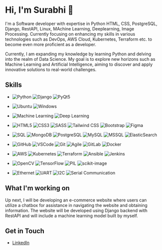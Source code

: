 # Hi, I'm Surabhi 👋

I'm a Software developer with expertise in Python HTML, CSS, PostgreSQL, Django, RestAPI, Linux, MAchine Learning, Deeplearning, Image Processing. Currently focusing on enhancing my skills in various technologies such as DevOps, AWS Cloud, Kubernetes, Terraform etc. to become even more proficient as a developer.

Currently, I am expanding my knowledge by learning Python and delving into the realm of Data Science. My goal is to explore new horizons such as Machine Learning and Artificial Intelligence, aiming to discover and apply innovative solutions to real-world challenges.

## Skills
- ![Python](https://img.shields.io/badge/-Python-3776AB?style=flat-square&logo=python&logoColor=white) ![Django](https://img.shields.io/badge/-Django-092E20?style=flat-square&logo=django&logoColor=white) ![PyQt5](https://img.shields.io/badge/-PyQt5-0078D7?style=flat-square&logo=python&logoColor=white)
- ![Ubuntu](https://img.shields.io/badge/-Ubuntu-E95420?style=flat-square&logo=ubuntu&logoColor=white) ![Windows](https://img.shields.io/badge/-Windows-0078D7?style=flat-square&logo=windows&logoColor=white)
- ![Machine Learning](https://img.shields.io/badge/-Machine%20Learning-FFB450?style=flat-square&logo=google&logoColor=white) ![Deep Learning](https://img.shields.io/badge/-Deep%20Learning-FF4500?style=flat-square&logo=neural-network&logoColor=white)
- ![HTML5](https://img.shields.io/badge/-HTML5-E34F26?style=flat-square&logo=html5&logoColor=white) ![CSS3](https://img.shields.io/badge/-CSS3-1572B6?style=flat-square&logo=css3) ![SASS](https://img.shields.io/badge/-SASS-CC6699?style=flat-square&logo=sass&logoColor=white) ![Tailwind CSS](https://img.shields.io/badge/-Tailwind%20CSS-38B2AC?style=flat-square&logo=tailwind-css&logoColor=white) ![Bootstrap](https://img.shields.io/badge/-Bootstrap-563D7C?style=flat-square&logo=bootstrap) ![Figma](https://img.shields.io/badge/-Figma-F24E1E?style=flat-square&logo=figma&logoColor=white)
- ![SQL](https://img.shields.io/badge/-SQL-336791?style=flat-square&logo=postgresql&logoColor=white) ![MongoDB](https://img.shields.io/badge/-MongoDB-black?style=flat-square&logo=mongodb) ![PostgreSQL](https://img.shields.io/badge/-PostgreSQL-336791?style=flat-square&logo=postgresql&logoColor=white) ![MySQL](https://img.shields.io/badge/-MySQL-4479A1?style=flat-square&logo=mysql&logoColor=white) ![MSSQL](https://img.shields.io/badge/-MSSQL-CC2927?style=flat-square&logo=microsoftsqlserver&logoColor=white) ![ElasticSearch](https://img.shields.io/badge/-Elastic%20Search-005571?style=flat-square&logo=elasticsearch&logoColor=white)
- ![GitHub](https://img.shields.io/badge/-GitHub-181717?style=flat-square&logo=github) ![VSCode](https://img.shields.io/badge/-VSCode-007ACC?style=flat-square&logo=visual-studio-code) ![Git](https://img.shields.io/badge/-Git-black?style=flat-square&logo=git) ![Agile](https://img.shields.io/badge/-Agile-0e9e5f?style=flat-square&logo=white) ![GitLab](https://img.shields.io/badge/-GitLab-FCA121?style=flat-square&logo=gitlab&logoColor=white) ![Docker](https://img.shields.io/badge/-Docker-2496ED?style=flat-square&logo=docker&logoColor=white)
- ![AWS](https://img.shields.io/badge/-AWS-FF9900?style=flat-square&logo=amazon-aws&logoColor=white) ![Kubernetes](https://img.shields.io/badge/-Kubernetes-326CE5?style=flat-square&logo=kubernetes&logoColor=white) ![Terraform](https://img.shields.io/badge/-Terraform-623EE4?style=flat-square&logo=terraform&logoColor=white) ![Ansible](https://img.shields.io/badge/-Ansible-203F7A?style=flat-square&logo=ansible&logoColor=white) ![Jenkins](https://img.shields.io/badge/-Jenkins-D24939?style=flat-square&logo=jenkins&logoColor=white)

- ![OpenCV](https://img.shields.io/badge/-OpenCV-5C3EE8?style=flat-square&logo=opencv&logoColor=white) ![TensorFlow](https://img.shields.io/badge/-TensorFlow-FF6F20?style=flat-square&logo=tensorflow&logoColor=white) ![PIL](https://img.shields.io/badge/-PIL-77B8F3?style=flat-square&logo=numpy&logoColor=white) ![scikit-image](https://img.shields.io/badge/-scikit%20image-5F8F8F?style=flat-square&logo=scikit-learn&logoColor=white)
- ![Ethernet](https://img.shields.io/badge/-Ethernet-000000?style=flat-square&logo=network-wired&logoColor=white) ![UART](https://img.shields.io/badge/-UART-black?style=flat-square&logo=none) ![I2C](https://img.shields.io/badge/-I2C-black?style=flat-square&logo=none) ![Serial Communication](https://img.shields.io/badge/-Serial_Communication-black?style=flat-square&logo=none)

## What I'm working on
Up next, I will be developing an e-commerce website where users can utilize a chatbox for assistance in navigating the website and obtaining information. The website will be developed using Django backend with RestAPI and will include a machine learning model built by myself.

## Get in Touch
- [LinkedIn](https://www.linkedin.com/in/sshsurabhi/)
